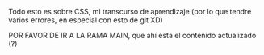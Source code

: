 Todo esto es sobre CSS, mi transcurso de aprendizaje (por lo que tendre varios errores, en especial con esto de git XD)

POR FAVOR DE IR A LA RAMA MAIN, que ahí esta el contenido actualizado (?)
